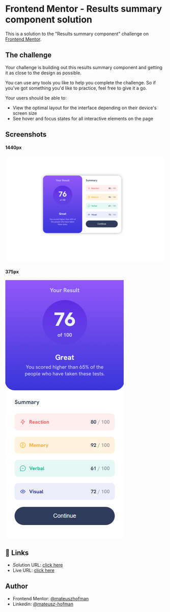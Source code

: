 
# Frontend Mentor - Results summary component solution
This is a solution to the "Results summary component" challenge on [Frontend Mentor](https://www.frontendmentor.io/challenges/results-summary-component-CE_K6s0maV).


## The challenge
Your challenge is building out this results summary component and getting it as close to the design as possible.

You can use any tools you like to help you complete the challenge. So if you've got something you'd like to practice, feel free to give it a go.

Your users should be able to:

- View the optimal layout for the interface depending on their device's screen size
- See hover and focus states for all interactive elements on the page
## Screenshots
#### 1440px
![App Screenshot](./screenshots/Screenshot_desktop.png)
#### 375px
![App Screenshot](./screenshots/Screenshot_mobile.png)


## 🔗 Links
- Solution URL: [click here](https://www.frontendmentor.io/solutions/results-summary-component-1sGg_g3kzW)
- Live URL: [click here](https://mateuszhofman.github.io/Results-summary-component.github.io/)
## Author

- Frontend Mentor: [@mateuszhofman](https://www.frontendmentor.io/profile/mateuszhofman)
- Linkedin: [@mateusz-hofman](https://www.linkedin.com/in/mateusz-hofman-b815502a8/)

